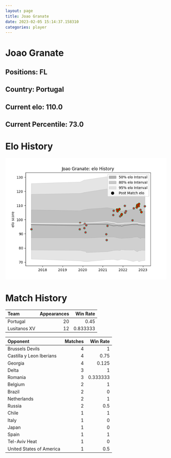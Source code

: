 ```yaml
---  
layout: page  
title: Joao Granate  
date: 2023-02-05 15:14:37.158310  
categories: player  
---
```

# Joao Granate

## Positions: FL

## Country: Portugal

## Current elo: 110.0

## Current Percentile: 73.0

# Elo History


![elo history](history_JoaoGranate.png)
# Match History


| Team         |   Appearances |   Win Rate |
|:-------------|--------------:|-----------:|
| Portugal     |            20 |   0.45     |
| Lusitanos XV |            12 |   0.833333 |

| Opponent                 |   Matches |   Win Rate |
|:-------------------------|----------:|-----------:|
| Brussels Devils          |         4 |   1        |
| Castilla y Leon Iberians |         4 |   0.75     |
| Georgia                  |         4 |   0.125    |
| Delta                    |         3 |   1        |
| Romania                  |         3 |   0.333333 |
| Belgium                  |         2 |   1        |
| Brazil                   |         2 |   0        |
| Netherlands              |         2 |   1        |
| Russia                   |         2 |   0.5      |
| Chile                    |         1 |   1        |
| Italy                    |         1 |   0        |
| Japan                    |         1 |   0        |
| Spain                    |         1 |   1        |
| Tel-Aviv Heat            |         1 |   0        |
| United States of America |         1 |   0.5      |